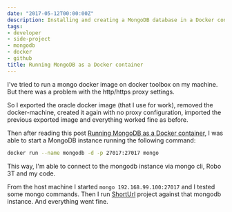 ```yaml
---
date: "2017-05-12T00:00:00Z"
description: Installing and creating a MongoDB database in a Docker container.
tags:
- developer
- side-project
- mongodb
- docker
- github
title: Running MongoDB as a Docker container
---
```


I've tried to run a mongo docker image on docker toolbox on my machine. But there was a problem with the http/https proxy settings.

So I exported the oracle docker image (that I use for work), removed the docker-machine, created it again with no proxy configuration, imported the previous exported image and everything worked fine as before.

Then after reading this post [Running MongoDB as a Docker container](https://www.thachmai.info/2015/04/30/running-mongodb-container/), I was able to start a MongoDB instance running the following command:

```bash
docker run --name mongodb -d -p 27017:27017 mongo
```

This way, I'm able to connect to the mongodb instance via mongo cli, Robo 3T and my code.

From the host machine I started `mongo 192.168.99.100:27017` and I tested some mongo commands.
Then I run [ShortUrl](https://github.com/kingsor/ShortURL) project against that mongodb instance. And everything went fine.